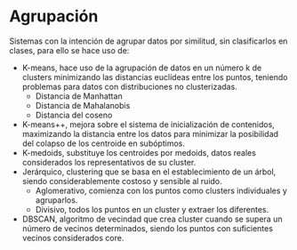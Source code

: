 # Agrupación
Sistemas con la intención de agrupar datos por similitud, sin clasificarlos en clases, para ello se hace uso de:
- K-means, hace uso de la agrupación de datos en un número k de clusters minimizando las distancias euclídeas entre los puntos, teniendo problemas para datos con distribuciones no clusterizadas.
	- Distancia de Manhattan
	- Distancia de Mahalanobis
	- Distancia del coseno
- K-means++, mejora sobre el sistema de inicialización de contenidos, maximizando la distancia entre los datos para minimizar la posibilidad del colapso de los centroide en subóptimos.
- K-medoids, substituye los centroides por medoids, datos reales considerados los representativos de su cluster.
- Jerárquico, clustering que se basa en el establecimiento de un árbol, siendo considerablemente costoso y sensible al ruido.
	- Aglomerativo, comienza con los puntos como clusters individuales y agruparlos.
	- Divisivo, todos los puntos en un cluster y extraer los diferentes.
- DBSCAN, algoritmo de vecindad que crea cluster cuando se supera un número de vecinos determinados, siendo los puntos con suficientes vecinos considerados core.